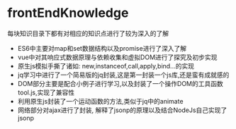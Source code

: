 # frontEndKnowledge
每块知识目录下都有对相应的知识点进行了较为深入的了解
+ ES6中主要对map和set数据结构以及promise进行了深入了解
+ vue中对其响应式数据原理与依赖收集和虚拟DOM进行了探究及初步实现
+ 原生js模拟手撕了诸如: new,instanceof,call,apply,bind...的实现
+ jq学习中进行了一个简易版的jq封装,这是第一封装一个js库,还是蛮有成就感的
+ DOM部分主要是配合小例子进行学习,以及封装了一个操作DOM的工具函数tool.js,实现了兼容性
+ 利用原生js封装了一个运动函数的方法,类似于jq中的animate
+ 网络部分对ajax进行了封装, 解释了jsonp的原理以及结合NodeJs自己实现了jsonp
